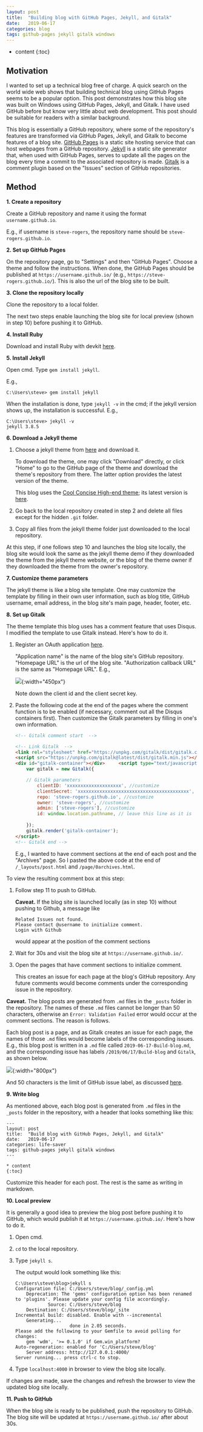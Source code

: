 ```yaml
---
layout: post
title:  "Building blog with GitHub Pages, Jekyll, and Gitalk"
date:   2019-06-17
categories: blog
tags: github-pages jekyll gitalk windows
---
```


* content
{:toc}

## Motivation
I wanted to set up a technical blog free of charge. A quick search on the world wide web shows that building technical blog using GitHub Pages seems to be a popular option. This post demonstrates how this blog site was built on Windows using GitHub Pages, Jekyll, and Gitalk. I have used GitHub before but know very little about web development. This post should be suitable for readers with a similar background.



This blog is essentially a GitHub repository, where some of the repository's features are transformed via GitHub Pages, Jekyll, and Gitalk to become features of a blog site. [GitHub Pages](https://pages.github.com/) is a static site hosting service that can host webpages from a GitHub repository. [Jekyll](https://jekyllrb.com/) is a static site generator that, when used with GitHub Pages, serves to update all the pages on the blog every time a commit to the associated repository is made. [Gitalk](https://github.com/gitalk/gitalk) is a comment plugin based on the "Issues" section of GitHub repositories.



## Method

**1. Create a repository**

Create a GitHub repository and name it using the format `username.github.io`. 

E.g., if username is `steve-rogers`, the repository name should be `steve-rogers.github.io`.

**2. Set up GitHub Pages**

On the repository page, go to "Settings" and then "GitHub Pages". Choose a theme and follow the instructions. When done, the GitHub Pages should be published at `https://username.github.io/` (e.g., `https://steve-rogers.github.io/`). This is also the url of the blog site to be built.

**3. Clone the repository locally**

Clone the repository to a local folder.

The next two steps enable launching the blog site for local preview (shown in step 10) before pushing it to GitHub.

**4. Install Ruby**

Download and install Ruby with devkit [here](https://rubyinstaller.org/downloads/).

**5. Install Jekyll**

Open cmd. Type `gem install jekyll`. 

E.g.,

    C:\Users\steve> gem install jekyll

When the installation is done, type `jekyll -v` in the cmd; if the jekyll version shows up, the installation is successful. E.g.,

    C:\Users\steve> jekyll -v
    jekyll 3.8.5

**6. Download a Jekyll theme**

1. Choose a jekyll theme from [here](http://jekyllthemes.org/) and download it. 

    To download the theme, one may click "Download" directly, or click "Home" to go to the GitHub page of the theme and download the theme's repository from there. The latter option provides the latest version of the theme.
    
    This blog uses the [Cool Concise High-end theme](http://jekyllthemes.org/themes/cool-concise-high-end/); its latest version is [here](https://github.com/Gaohaoyang/gaohaoyang.github.io).
2. Go back to the local repository created in step 2 and delete all files except for the hidden `.git` folder. 
3. Copy all files from the jekyll theme folder just downloaded to the local repository.

At this step, if one follows step 10 and launches the blog site locally, the blog site would look the same as the jekyll theme demo if they downloaded the theme from the jekyll theme website, or the blog of the theme owner if they downloaded the theme from the owner's repository.

**7. Customize theme parameters**

The jekyll theme is like a blog site template. One may customize the template by filling in their own user information, such as blog title, GitHub username, email address, in the blog site's main page, header, footer, etc.

**8. Set up Gitalk**

The theme template this blog uses has a comment feature that uses Disqus. I modified the template to use Gitalk instead. Here's how to do it.

1. Register an OAuth application [here](https://github.com/settings/applications/new).

    "Application name" is the name of the blog site's GitHub repository. "Homepage URL" is the url of the blog site. "Authorization callback URL" is the same as "Homepage URL". E.g.,

    ![](/images/OAuth-application.png){:width="450px"}

    Note down the client id and the client secret key.
2. Paste the following code at the end of the pages where the comment function is to be enabled (if necessary, comment out all the Disqus containers first). Then customize the Gitalk parameters by filling in one's own information. 
    ```html
    <!-- Gitalk comment start  -->

    <!-- Link Gitalk  -->
    <link rel="stylesheet" href="https://unpkg.com/gitalk/dist/gitalk.css">
    <script src="https://unpkg.com/gitalk@latest/dist/gitalk.min.js"></script> 
    <div id="gitalk-container"></div>     <script type="text/javascript">
        var gitalk = new Gitalk({

        // Gitalk parameters
            clientID: 'xxxxxxxxxxxxxxxxxxxx', //customize
            clientSecret: 'xxxxxxxxxxxxxxxxxxxxxxxxxxxxxxxxxxxxxxxxx', //customize
            repo: 'steve-rogers.github.io', //customize
            owner: 'steve-rogers', //customize
            admin: ['steve-rogers'], //customize
            id: window.location.pathname, // leave this line as it is
        
        });
        gitalk.render('gitalk-container');
    </script> 
    <!-- Gitalk end -->
    ```

    E.g., I wanted to have comment sections at the end of each post and the "Archives" page. So I pasted the above code at the end of `/_layouts/post.html` and `/page/0archives.html`.

To view the resulting comment box at this step:
1. Follow step 11 to push to GitHub.

    **Caveat.** If the blog site is launched locally (as in step 10) without pushing to Github, a message like
    ```
    Related Issues not found.
    Please contact @username to initialize comment.
    Login with Github
    ```
    would appear at the position of the comment sections
2. Wait for 30s and visit the blog site at `https://username.github.io/`.
3. Open the pages that have comment sections to initialize comment. 

    This creates an issue for each page at the blog's GitHub repository. Any future comments would become comments under the corresponding issue in the repository.

**Caveat.** The blog posts are generated from `.md` files in the `_posts` folder in the repository. The names of these `.md` files cannot be longer than 50 characters, otherwise an `Error: Validation Failed` error would occur at the comment sections. The reason is follows. 

Each blog post is a page, and as Gitalk creates an issue for each page, the names of those `.md` files would become labels of the corresponding issues. E.g., this blog post is written in a `.md` file called `2019-06-17-Build-blog.md`, and the corresponding issue has labels `/2019/06/17/Build-blog` and `Gitalk`, as shown below.

![](/images/Gitalk-issue.png){:width="800px"}

And 50 characters is the limit of GitHub issue label, as discussed [here](https://github.com/gitalk/gitalk/issues/115).

**9. Write blog**

As mentioned above, each blog post is generated from `.md` files in the `_posts` folder in the repository, with a header that looks something like this:

```
---
layout: post
title:  "Build blog with GitHub Pages, Jekyll, and Gitalk"
date:   2019-06-17
categories: life-saver
tags: github-pages jekyll gitalk windows
---

* content
{:toc}
```

Customize this header for each post. The rest is the same as writing in markdown.

**10. Local preview**

It is generally a good idea to preview the blog post before pushing it to GitHub, which would publish it at `https://username.github.io/`. Here's how to do it.

1. Open cmd.
2. `cd` to the local repository.
3. Type `jekyll s`.

    The output would look something like this:
    ```
    C:\Users\steve\blog>jekyll s
    Configuration file: C:/Users/steve/blog/_config.yml
        Deprecation: The 'gems' configuration option has been renamed to 'plugins'. Please update your config file accordingly.
                Source: C:/Users/steve/blog
        Destination: C:/Users/steve/blog/_site
    Incremental build: disabled. Enable with --incremental
        Generating...
                        done in 2.05 seconds.
    Please add the following to your Gemfile to avoid polling for changes:
        gem 'wdm', '>= 0.1.0' if Gem.win_platform?
    Auto-regeneration: enabled for 'C:/Users/steve/blog'
        Server address: http://127.0.0.1:4000/
    Server running... press ctrl-c to stop.
    ```
4. Type `localhost:4000` in browser to view the blog site locally.

If changes are made, save the changes and refresh the browser to view the updated blog site locally.

**11. Push to GitHub**

When the blog site is ready to be published, push the repository to GitHub. The blog site will be updated at `https://username.github.io/` after about 30s.
